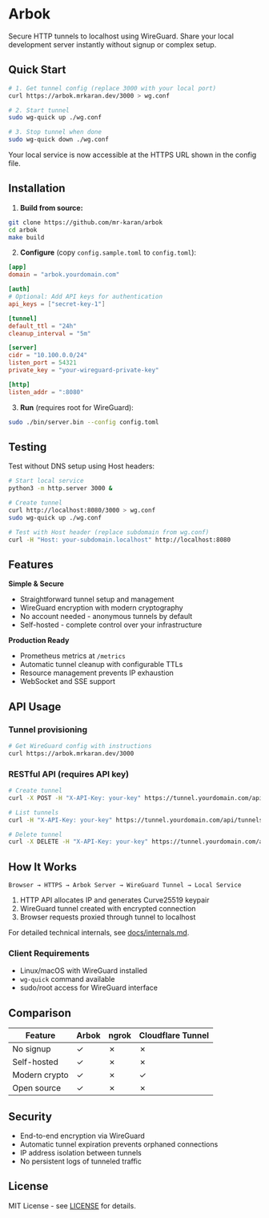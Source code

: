 # Arbok

Secure HTTP tunnels to localhost using WireGuard. Share your local development server instantly without signup or complex setup.

## Quick Start

```bash
# 1. Get tunnel config (replace 3000 with your local port)
curl https://arbok.mrkaran.dev/3000 > wg.conf

# 2. Start tunnel
sudo wg-quick up ./wg.conf

# 3. Stop tunnel when done
sudo wg-quick down ./wg.conf
```

Your local service is now accessible at the HTTPS URL shown in the config file.

## Installation

1. **Build from source:**
```bash
git clone https://github.com/mr-karan/arbok
cd arbok
make build
```

2. **Configure** (copy `config.sample.toml` to `config.toml`):
```toml
[app]
domain = "arbok.yourdomain.com"

[auth]
# Optional: Add API keys for authentication
api_keys = ["secret-key-1"]

[tunnel]
default_ttl = "24h"
cleanup_interval = "5m"

[server]
cidr = "10.100.0.0/24"
listen_port = 54321
private_key = "your-wireguard-private-key"

[http]
listen_addr = ":8080"
```

3. **Run** (requires root for WireGuard):
```bash
sudo ./bin/server.bin --config config.toml
```

## Testing

Test without DNS setup using Host headers:

```bash
# Start local service
python3 -m http.server 3000 &

# Create tunnel
curl http://localhost:8080/3000 > wg.conf
sudo wg-quick up ./wg.conf

# Test with Host header (replace subdomain from wg.conf)
curl -H "Host: your-subdomain.localhost" http://localhost:8080
```

## Features

**Simple & Secure**
- Straightforward tunnel setup and management
- WireGuard encryption with modern cryptography
- No account needed - anonymous tunnels by default
- Self-hosted - complete control over your infrastructure

**Production Ready**
- Prometheus metrics at `/metrics`
- Automatic tunnel cleanup with configurable TTLs  
- Resource management prevents IP exhaustion
- WebSocket and SSE support

## API Usage

### Tunnel provisioning
```bash
# Get WireGuard config with instructions
curl https://arbok.mrkaran.dev/3000
```

### RESTful API (requires API key)
```bash
# Create tunnel
curl -X POST -H "X-API-Key: your-key" https://tunnel.yourdomain.com/api/tunnel/3000

# List tunnels
curl -H "X-API-Key: your-key" https://tunnel.yourdomain.com/api/tunnels

# Delete tunnel
curl -X DELETE -H "X-API-Key: your-key" https://tunnel.yourdomain.com/api/tunnel/{id}
```

## How It Works

```
Browser → HTTPS → Arbok Server → WireGuard Tunnel → Local Service
```

1. HTTP API allocates IP and generates Curve25519 keypair
2. WireGuard tunnel created with encrypted connection
3. Browser requests proxied through tunnel to localhost

For detailed technical internals, see [docs/internals.md](docs/internals.md).

### Client Requirements

- Linux/macOS with WireGuard installed
- `wg-quick` command available  
- sudo/root access for WireGuard interface

## Comparison

| Feature | Arbok | ngrok | Cloudflare Tunnel |
|---------|-------|-------|-------------------|
| No signup | ✓ | ✗ | ✗ |
| Self-hosted | ✓ | ✗ | ✗ |
| Modern crypto | ✓ | ✗ | ✓ |
| Open source | ✓ | ✗ | ✗ |

## Security

- End-to-end encryption via WireGuard
- Automatic tunnel expiration prevents orphaned connections
- IP address isolation between tunnels
- No persistent logs of tunneled traffic

## License

MIT License - see [LICENSE](LICENSE) for details.